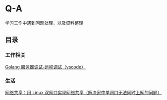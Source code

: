 # Q-A
学习工作中遇到问题处理，以及资料整理

## 目录
### 工作相关
[Golang 服务器调试-远程调试（vscode）](work/remote_debug.md)


### 生活
[网络共享：用 Linux 双网口实现网络共享（解决家中单网口无法同时上网的问题）](life/net_share.md)